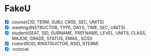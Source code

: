 # FakeU

- [x] course(CID, TERM, SUBJ, CRSE, SEC, UNITS)
- [x] meeting(INSTRUCTOR, TYPE, DAYS, TIME, SEC, UNITS)
- [x] student(SEAT, SID, SURNAME, PREFNAME, LEVEL, UNITS, CLASS, MAJOR, GRADE, STATUS, EMAIL, SCID)
- [x] roster(RCID, RINSTRUCTOR, RSID, RTERM)
- [x] :octocat:
